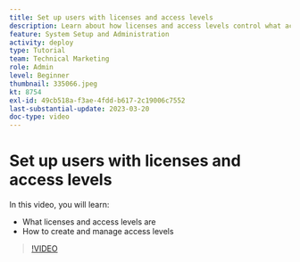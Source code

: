```yaml
---
title: Set up users with licenses and access levels
description: Learn about how licenses and access levels control what access users have. Learn how job roles are used in the system.
feature: System Setup and Administration
activity: deploy
type: Tutorial
team: Technical Marketing
role: Admin
level: Beginner
thumbnail: 335066.jpeg
kt: 8754
exl-id: 49cb518a-f3ae-4fdd-b617-2c19006c7552
last-substantial-update: 2023-03-20
doc-type: video
---
```

# Set up users with licenses and access levels

In this video, you will learn:

* What licenses and access levels are
* How to create and manage access levels

>[!VIDEO](https://video.tv.adobe.com/v/335066/?quality=12&learn=on)

